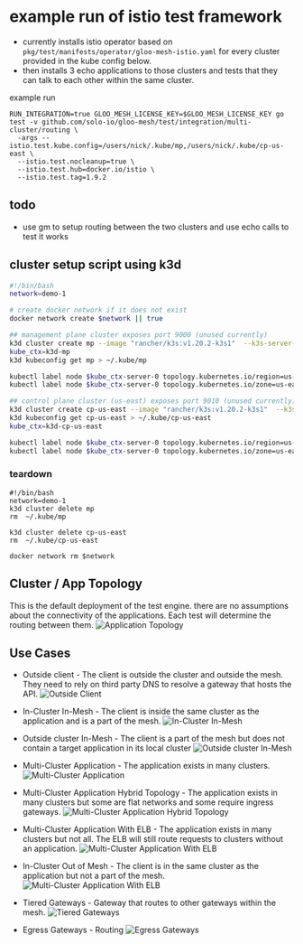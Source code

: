 # example run of istio test framework

* currently installs istio operator based on `pkg/test/manifests/operator/gloo-mesh-istio.yaml` for every cluster provided in the kube config below.
* then installs 3 echo applications to those clusters and tests that they can talk to each other within the same cluster.

example run
```shell
RUN_INTEGRATION=true GLOO_MESH_LICENSE_KEY=$GLOO_MESH_LICENSE_KEY go test -v github.com/solo-io/gloo-mesh/test/integration/multi-cluster/routing \
  -args --istio.test.kube.config=/users/nick/.kube/mp,/users/nick/.kube/cp-us-east \
  --istio.test.nocleanup=true \
  --istio.test.hub=docker.io/istio \
  --istio.test.tag=1.9.2
```

## todo
* use gm to setup routing between the two clusters and use echo calls to test it works

## cluster setup script using k3d
```sh
#!/bin/bash
network=demo-1

# create docker network if it does not exist
docker network create $network || true

## management plane cluster exposes port 9000 (unused currently)
k3d cluster create mp --image "rancher/k3s:v1.20.2-k3s1"  --k3s-server-arg "--disable=traefik" --network $network
kube_ctx=k3d-mp
k3d kubeconfig get mp > ~/.kube/mp

kubectl label node $kube_ctx-server-0 topology.kubernetes.io/region=us-east-1 --context $kube_ctx
kubectl label node $kube_ctx-server-0 topology.kubernetes.io/zone=us-east-1a --context $kube_ctx

## control plane cluster (us-east) exposes port 9010 (unused currently)
k3d cluster create cp-us-east --image "rancher/k3s:v1.20.2-k3s1"  --k3s-server-arg "--disable=traefik" --network $network
k3d kubeconfig get cp-us-east > ~/.kube/cp-us-east
kube_ctx=k3d-cp-us-east

kubectl label node $kube_ctx-server-0 topology.kubernetes.io/region=us-east-1 --context $kube_ctx
kubectl label node $kube_ctx-server-0 topology.kubernetes.io/zone=us-east-1a --context $kube_ctx

```

### teardown
```shell
#!/bin/bash
network=demo-1
k3d cluster delete mp
rm  ~/.kube/mp
  
k3d cluster delete cp-us-east
rm  ~/.kube/cp-us-east

docker network rm $network

```


## Cluster / App Topology
This is the default deployment of the test engine. there are no assumptions about the connectivity of the applications.
Each test will determine the routing between them. 
![Application Topology](../images/istio-test-framework-cluster-arch.png)


## Use Cases

* Outside client - The client is outside the cluster and outside the mesh. They need to rely on third party DNS to resolve a gateway that hosts the API.
![Outside Client](../images/use-case-1-outside-client.png)


* In-Cluster In-Mesh - The client is inside the same cluster as the application and is a part of the mesh.
![In-Cluster In-Mesh](../images/use-case-2-in-cluster-in-mesh.png)


* Outside cluster In-Mesh - The client is a part of the mesh but does not contain a target application in its local cluster
![Outside cluster In-Mesh](../images/use-case-3-out-of-cluster-in-mesh.png)
  

* Multi-Cluster Application - The application exists in many clusters.
![Multi-Cluster Application](../images/use-case-4-multi-cluster-app.png)


* Multi-Cluster Application Hybrid Topology - The application exists in many clusters but some are flat networks and some require ingress gateways.
![Multi-Cluster Application Hybrid Topology](../images/use-case-5-multi-cluster-app-hybrid.png)


* Multi-Cluster Application With ELB - The application exists in many clusters but not all. The ELB will still route requests to clusters without an application. 
![Multi-Cluster Application With ELB](../images/use-case-6-multi-cluster-app-elb.png)

  
* In-Cluster Out of Mesh - The client is in the same cluster as the application but not a part of the mesh. 
![Multi-Cluster Application With ELB](../images/use-case-7-in-cluster-out-of-mesh.png)
  

* Tiered Gateways - Gateway that routes to other gateways within the mesh.
![Tiered Gateways](../images/use-case-7-in-cluster-out-of-mesh.png)
  

* Egress Gateways - Routing
![Egress Gateways](../images/use-case-8-tiered-gateways.png)